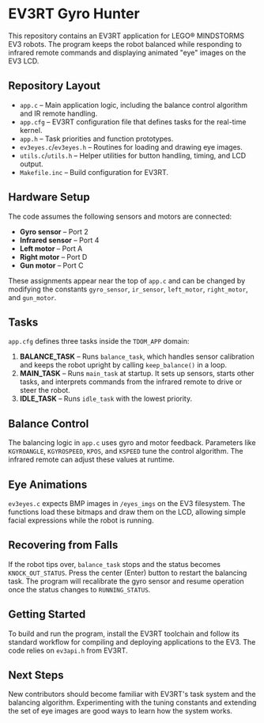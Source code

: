# EV3RT Gyro Hunter

This repository contains an EV3RT application for LEGO® MINDSTORMS EV3 robots. The program keeps the robot balanced while responding to infrared remote commands and displaying animated "eye" images on the EV3 LCD.

## Repository Layout

- `app.c` – Main application logic, including the balance control algorithm and IR remote handling.
- `app.cfg` – EV3RT configuration file that defines tasks for the real-time kernel.
- `app.h` – Task priorities and function prototypes.
- `ev3eyes.c`/`ev3eyes.h` – Routines for loading and drawing eye images.
- `utils.c`/`utils.h` – Helper utilities for button handling, timing, and LCD output.
- `Makefile.inc` – Build configuration for EV3RT.

## Hardware Setup

The code assumes the following sensors and motors are connected:

- **Gyro sensor** – Port 2
- **Infrared sensor** – Port 4
- **Left motor** – Port A
- **Right motor** – Port D
- **Gun motor** – Port C

These assignments appear near the top of `app.c` and can be changed by
modifying the constants `gyro_sensor`, `ir_sensor`, `left_motor`,
`right_motor`, and `gun_motor`.

## Tasks

`app.cfg` defines three tasks inside the `TDOM_APP` domain:

1. **BALANCE_TASK** &ndash; Runs `balance_task`, which handles sensor calibration and keeps the robot upright by calling `keep_balance()` in a loop.
2. **MAIN_TASK** &ndash; Runs `main_task` at startup. It sets up sensors, starts other tasks, and interprets commands from the infrared remote to drive or steer the robot.
3. **IDLE_TASK** &ndash; Runs `idle_task` with the lowest priority.

## Balance Control

The balancing logic in `app.c` uses gyro and motor feedback. Parameters like `KGYROANGLE`, `KGYROSPEED`, `KPOS`, and `KSPEED` tune the control algorithm. The infrared remote can adjust these values at runtime.

## Eye Animations

`ev3eyes.c` expects BMP images in `/eyes_imgs` on the EV3 filesystem. The functions load these bitmaps and draw them on the LCD, allowing simple facial expressions while the robot is running.

## Recovering from Falls

If the robot tips over, `balance_task` stops and the status becomes `KNOCK_OUT_STATUS`.
Press the center (Enter) button to restart the balancing task. The program will
recalibrate the gyro sensor and resume operation once the status changes to
`RUNNING_STATUS`.

## Getting Started

To build and run the program, install the EV3RT toolchain and follow its standard workflow for compiling and deploying applications to the EV3. The code relies on `ev3api.h` from EV3RT.

## Next Steps

New contributors should become familiar with EV3RT's task system and the balancing algorithm. Experimenting with the tuning constants and extending the set of eye images are good ways to learn how the system works.

